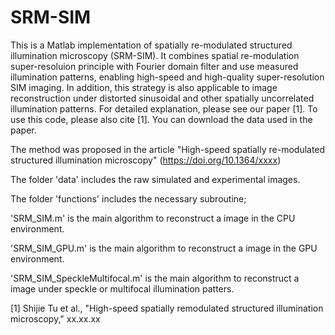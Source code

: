 # SRM-SIM
This is a Matlab implementation of spatially re-modulated structured illumination microscopy (SRM-SIM). It combines spatial re-modulation super-resoluion principle with Fourier domain filter and use measured illumination patterns, enabling high-speed and high-quality super-resolution SIM imaging. In addition, this strategy is also applicable to image reconstruction under distorted sinusoidal and other spatially uncorrelated illumination patterns. For detailed explanation, please see our paper [1]. To use this code, please also cite [1]. You can download the data used in the paper.

The method was proposed in the article "High-speed spatially re-modulated structured illumination microscopy" (https://doi.org/10.1364/xxxx)

The folder 'data' includes the raw simulated and experimental images.

The folder 'functions' includes the necessary subroutine;

'SRM_SIM.m' is the main algorithm to reconstruct a image in the CPU environment.

'SRM_SIM_GPU.m' is the main algorithm to reconstruct a image in the GPU environment.

'SRM_SIM_SpeckleMultifocal.m' is the main algorithm to reconstruct a image under speckle or multifocal illumination patters.

[1] Shijie Tu et al., "High-speed spatially remodulated structured illumination microscopy," xx.xx.xx
